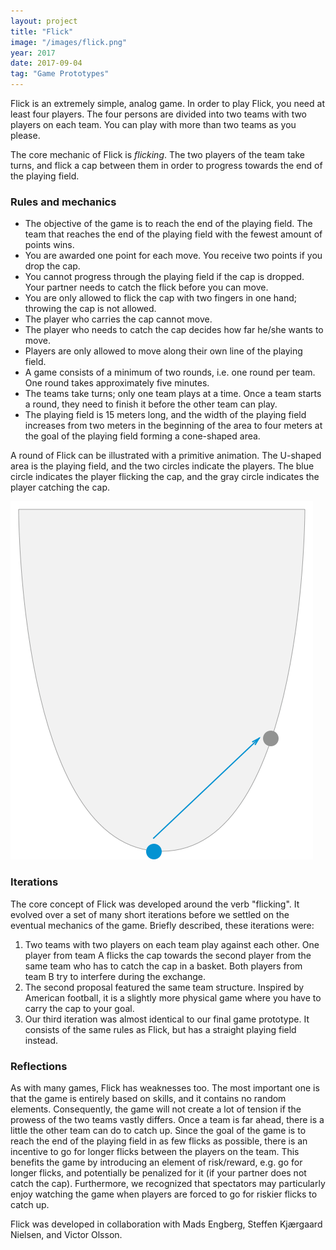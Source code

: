 ```yaml
---
layout: project
title: "Flick"
image: "/images/flick.png"
year: 2017
date: 2017-09-04
tag: "Game Prototypes"
---
```


Flick is an extremely simple, analog game. In order to play Flick, you need at
least four players. The four persons are divided into two teams with two players
on each team. You can play with more than two teams as you please.

The core mechanic of Flick is *flicking*. The two players of the team take
turns, and flick a cap between them in order to progress towards the end of the
playing field.

### Rules and mechanics
- The objective of the game is to reach the end of the playing field. The team
  that reaches the end of the playing field with the fewest amount of points
  wins.
- You are awarded one point for each move. You receive two points if you drop
  the cap.
- You cannot progress through the playing field if the cap is dropped. Your
  partner needs to catch the flick before you can move.
- You are only allowed to flick the cap with two fingers in one hand; throwing
  the cap is not allowed.
- The player who carries the cap cannot move.
- The player who needs to catch the cap decides how far he/she wants to move.
- Players are only allowed to move along their own line of the playing field.
- A game consists of a minimum of two rounds, i.e. one round per team. One round
  takes approximately five minutes.
- The teams take turns; only one team plays at a time. Once a team starts a
  round, they need to finish it before the other team can play.
- The playing field is 15 meters long, and the width of the playing field
  increases from two meters in the beginning of the area to four meters at the
  goal of the playing field forming a cone-shaped area.

A round of Flick can be illustrated with a primitive animation. The U-shaped
area is the playing field, and the two circles indicate the players. The blue
circle indicates the player flicking the cap, and the gray circle indicates the
player catching the cap.

![Flick](/images/flick-animation.gif)

### Iterations
The core concept of Flick was developed around the verb "flicking". It evolved
over a set of many short iterations before we settled on the eventual mechanics
of the game. Briefly described, these iterations were:

1. Two teams with two players on each team play against each other. One player
   from team A flicks the cap towards the second player from the same team who
   has to catch the cap in a basket. Both players from team B try to interfere
   during the exchange.
2. The second proposal featured the same team structure. Inspired by American
   football, it is a slightly more physical game where you have to carry the cap
   to your goal.
3. Our third iteration was almost identical to our final game prototype. It
   consists of the same rules as Flick, but has a straight playing field
   instead.

### Reflections 
As with many games, Flick has weaknesses too. The most important one is that the
game is entirely based on skills, and it contains no random elements.
Consequently, the game will not create a lot of tension if the prowess of the
two teams vastly differs. Once a team is far ahead, there is a little the other
team can do to catch up. Since the goal of the game is to reach the end of the
playing field in as few flicks as possible, there is an incentive to go for
longer flicks between the players on the team. This benefits the game by
introducing an element of risk/reward, e.g. go for longer flicks, and
potentially be penalized for it (if your partner does not catch the cap).
Furthermore, we recognized that spectators may particularly enjoy watching the
game when players are forced to go for riskier flicks to catch up.

Flick was developed in collaboration with Mads Engberg, Steffen Kjærgaard
Nielsen, and Victor Olsson.
